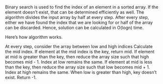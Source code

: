 Binary search is used to find the index of an element in a sorted array. If the element doesn’t exist, that can be determined efficiently as well. The algorithm divides the input array by half at every step. After every step, either we have found the index that we are looking for or half of the array can be discarded. Hence, solution can be calculated in O(logn) time.

Here’s how algorithm works.

At every step, consider the array between low and high indices
Calculate the mid index.
If element at the mid index is the key, return mid.
If element at mid is greater than the key, then reduce the array size such that high becomes mid - 1.
Index at low remains the same.
If element at mid is less than the key, then reduce the array size such that low becomes mid + 1. Index at high remains the same.
When low is greater than high, key doesn’t exist. Return -1.
